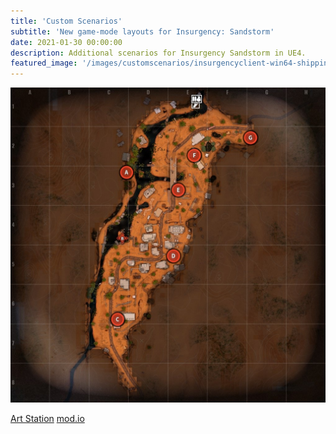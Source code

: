 ```yaml
---
title: 'Custom Scenarios'
subtitle: 'New game-mode layouts for Insurgency: Sandstorm'
date: 2021-01-30 00:00:00
description: Additional scenarios for Insurgency Sandstorm in UE4.
featured_image: '/images/customscenarios/insurgencyclient-win64-shipping_2021-03-03_17-17-27.jpg'
---
```


![](/images/customscenarios/insurgencyclient-win64-shipping_2021-03-03_17-17-27.jpg)

<a href="https://www.artstation.com/artwork/b5o2Xn" class="button button--large" style="padding:0px,10px;">Art Station</a>
<a href="https://mod.io/g/insurgencysandstorm/m/customscenarios" class="button button--large" style="padding:0px,10px;">mod.io</a>

<!-- ## About

This is a mod for Insurgency: Sandstorm made in UE4 via the game's SDK. The aim was to add re-playability and to reuse the existing levels of the game.  

The game utilizes blueprint streamed sublevels for each gamemode scenario, so a solution was needed in order to add my own additional content. 
To get around this, I created an empty new persistent level and re-added the original sublevels in addition to the original persistent level. 
Through some weird quirk of UE4 and because the baked lighting was stored in separate lighting sublevels, this solution worked perfectly, which the exception of precomputed visibility volumes. 
This allowed me to add new sublevels and content freely.
  
To modify the maps where needed I formed a number of reusable blueprints. 
One notable one was an actor with a soft reference list to hide and disable the collision of certain pieces of architecture + blocking volumes. 
This allowed me to extend and modify the levels bounds with objects lit by the direct light and volume sample grid of the static baked lighting.
Another blueprint was used in places to modify the static nav mesh data. 
This was used to make AI avoid new objects or even per active objective to direct AI flow into fair positions for the players.  
  
This mod also contains two experimental gamemodes.
The 1st is an extensive experiment to make the base "Checkpoint" game mode use a randomized set of objectives instead of a pre-determined editor defined route.
The second is backboned on the "Survival" gamemode and has the players searching possible locations marked on the map in order to find caches or trucks. -->
